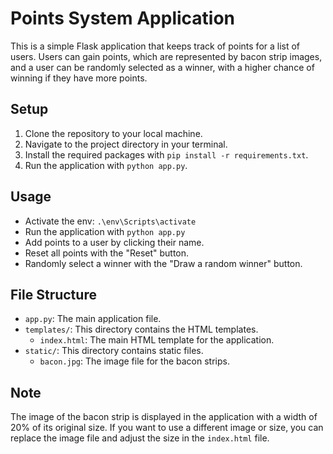 # Points System Application  
  
This is a simple Flask application that keeps track of points for a list of users. Users can gain points, which are represented by bacon strip images, and a user can be randomly selected as a winner, with a higher chance of winning if they have more points.  
  
## Setup  
  
1. Clone the repository to your local machine.  
2. Navigate to the project directory in your terminal.  
3. Install the required packages with `pip install -r requirements.txt`.  
4. Run the application with `python app.py`.  
  
## Usage  
- Activate the env: `.\env\Scripts\activate`
- Run the application with `python app.py`
- Add points to a user by clicking their name.  
- Reset all points with the "Reset" button.  
- Randomly select a winner with the "Draw a random winner" button.  
  
## File Structure  
  
- `app.py`: The main application file.  
- `templates/`: This directory contains the HTML templates.  
    - `index.html`: The main HTML template for the application.  
- `static/`: This directory contains static files.  
    - `bacon.jpg`: The image file for the bacon strips.  
  
## Note  
  
The image of the bacon strip is displayed in the application with a width of 20% of its original size. If you want to use a different image or size, you can replace the image file and adjust the size in the `index.html` file.  
